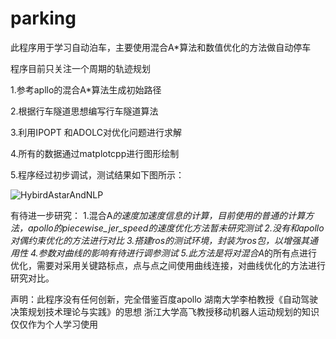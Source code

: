 # parking
此程序用于学习自动泊车，主要使用混合A*算法和数值优化的方法做自动停车

程序目前只关注一个周期的轨迹规划

1.参考apllo的混合A*算法生成初始路径

2.根据行车隧道思想编写行车隧道算法

3.利用IPOPT 和ADOLC对优化问题进行求解

4.所有的数据通过matplotcpp进行图形绘制

5.程序经过初步调试，测试结果如下图所示：

![HybirdAstarAndNLP](https://user-images.githubusercontent.com/54465004/196306792-24c2b755-c23c-45a7-90ae-dac78567ebb3.png)


有待进一步研究：
1.混合A*的速度加速度信息的计算，目前使用的普通的计算方法，apollo的piecewise_jer_speed的速度优化方法暂未研究测试
2.没有和apollo对偶约束优化的方法进行对比
3.搭建ros的测试环境，封装为ros包，以增强其通用性
4.参数对曲线的影响有待进行调参测试
5.此方法是将对混合A*的所有点进行优化，需要对采用关键路标点，点与点之间使用曲线连接，对曲线优化的方法进行研究对比。


声明：此程序没有任何创新，完全借鉴百度apollo 湖南大学李柏教授《自动驾驶决策规划技术理论与实践》的思想 浙江大学高飞教授移动机器人运动规划的知识 仅仅作为个人学习使用
